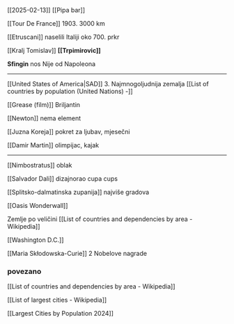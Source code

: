 [[2025-02-13]]
[[Pipa bar]]
 
[[Tour De France]]
1903.
3000 km

[[Etruscani]] naselili Italiji oko 700. prkr

[[Kralj Tomislav]]
**[[Trpimirovic]]**

**Sfingin** nos
Nije od Napoleona

---

 [[United States of America|SAD]] 3. Najmnogoljudnija zemalja 
[[List of countries by population (United Nations) -]]

[[Grease (film)]] Briljantin

[[Newton]] nema element 

[[Juzna Koreja]] pokret za ljubav, mjesečni 

[[Damir Martin]] olimpijac, kajak

---
[[Nimbostratus]] oblak

[[Salvador Dali]] dizajnorao cupa cups

[[Splitsko-dalmatinska zupanija]] najviše gradova 

[[Oasis Wonderwall]]

Zemlje po veličini [[List of countries and dependencies by area - Wikipedia]]

[[Washington D.C.]]

[[Maria Skłodowska-Curie]] 2 Nobelove nagrade 


### povezano

[[List of countries and dependencies by area - Wikipedia]]

[[List of largest cities - Wikipedia]]

[[Largest Cities by Population 2024]]
